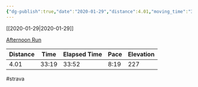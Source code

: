```yaml
---
{"dg-publish":true,"date":"2020-01-29","distance":4.01,"moving_time":"33:19","elapsed_time":"33:52","pace":"8:19","total_elevation_gain":227,"url":"https://www.strava.com/activities/3058229435","permalink":"/01-personal/strava/2020-01-29-afternoon-run/","dgPassFrontmatter":true}
---
```



[[2020-01-29\|2020-01-29]]

[Afternoon Run](https://www.strava.com/activities/3058229435)

| Distance | Time  | Elapsed Time | Pace | Elevation |
| -------- | ----- | ------------ | ---- | --------- |
| 4.01     | 33:19 | 33:52        | 8:19 | 227       |




#strava
